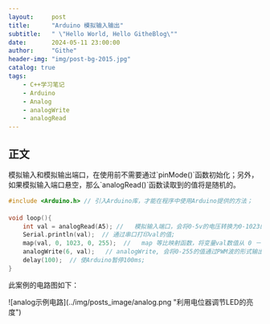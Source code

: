```yaml
---
layout:     post
title:      "Arduino 模拟输入输出"
subtitle:   " \"Hello World, Hello GitheBlog\""
date:       2024-05-11 23:00:00
author:     "Githe"
header-img: "img/post-bg-2015.jpg"
catalog: true
tags: 
    - C++学习笔记
    - Arduino
    - Analog
    - analogWrite
    - analogRead
---
```




## 正文

<p>
    模拟输入和模拟输出端口，在使用前不需要通过`pinMode()`函数初始化；另外，如果模拟输入端口悬空，那么`analogRead()`函数读取到的值将是随机的。
</p>

```c++
#include <Arduino.h> // 引入Arduino库，才能在程序中使用Arduino提供的方法；

void loop(){
    int val = analogRead(A5); //   模拟输入端口，会将0-5v的电压转换为0-1023的数值;
    Serial.println(val);  // 通过串口打印val的值;
    map(val, 0, 1023, 0, 255);  //   map 等比映射函数，将变量val数值从 0 － 1023 区间等比映射到 0 － 255区间;
    analogWrite(6, val);   // analogWrite, 会将0-255的值通过PWM波的形式输出;
    delay(100);  // 使Arduino暂停100ms;
}
```
<p>
此案例的电路图如下：
</p>
![analog示例电路](../img/posts_image/analog.png "利用电位器调节LED的亮度")
